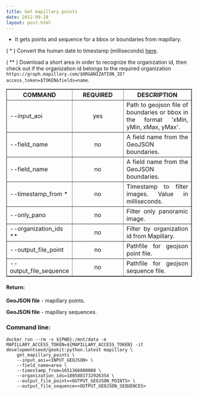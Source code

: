 ```yaml
---
title: Get mapillary points
date: 2012-09-28
layout: post.html
---
```


- It gets points and sequence for a bbox or boundaries from mapillary.

( * ) Convert the human date to timestamp (milliseconds) [here](https://www.epochconverter.com/). 

( ** ) Download a short area in order to recognize the organization id, then check out if the organization id belongs to the required organization `https://graph.mapillary.com/$ORGANIZATION_ID?access_token=$TOKEN&fields=name`.


<table border cellpadding="5">
	<tr>
		<th style="width: 30%;">COMMAND</th> 
        <th style="width: 30%;">REQUIRED</th> 
        <th style="width: 40%;">DESCRIPTION</th>
	</tr>
	<tr>
		<td style="text-align: justify; vertical-align: middle;">--input_aoi</td> 
        <td style="text-align: center; vertical-align: middle;">yes</td>
        <td style="text-align: justify; vertical-align: middle;">Path to geojson file of boundaries or bbox in the format 'xMin, yMin, xMax, yMax'.</td>
	</tr>
	<tr>
		<td style="text-align: justify; vertical-align: middle;">--field_name</td> 
        <td style="text-align: center; vertical-align: middle;">no</td>
        <td style="text-align: justify; vertical-align: middle;">A field name from the GeoJSON boundaries.</td>
	</tr>
    <tr>
		<td style="text-align: justify; vertical-align: middle;">--field_name</td> 
        <td style="text-align: center; vertical-align: middle;">no</td>
        <td style="text-align: justify; vertical-align: middle;">A field name from the GeoJSON boundaries.</td>
	</tr>
    <tr>
		<td style="text-align: justify; vertical-align: middle;">--timestamp_from *</td> 
        <td style="text-align: center; vertical-align: middle;">no</td>
        <td style="text-align: justify; vertical-align: middle;">Timestamp to filter images. Value in milliseconds.</td>
	</tr> 
    <tr>
		<td style="text-align: justify; vertical-align: middle;">--only_pano</td> 
        <td style="text-align: center; vertical-align: middle;">no</td>
        <td style="text-align: justify; vertical-align: middle;">Filter only panoramic image.</td>
	</tr> 
    <tr>
		<td style="text-align: justify; vertical-align: middle;">--organization_ids **</td> 
        <td style="text-align: center; vertical-align: middle;">no</td>
        <td style="text-align: justify; vertical-align: middle;">Filter by organization id from Mapillary.</td>
	</tr>  
    <tr>
		<td style="text-align: justify; vertical-align: middle;">--output_file_point</td> 
        <td style="text-align: center; vertical-align: middle;">no</td>
        <td style="text-align: justify; vertical-align: middle;">Pathfile for geojson point file.</td>
	</tr>    
    <tr>
		<td style="text-align: justify; vertical-align: middle;">--output_file_sequence</td> 
        <td style="text-align: center; vertical-align: middle;">no</td>
        <td style="text-align: justify; vertical-align: middle;">Pathfile for geojson sequence file.</td>
	</tr>       
</table>

#### Return:

**GeoJSON file** - mapillary points.

**GeoJSON file** - mapillary sequences.

### Command line:

```
docker run --rm -v ${PWD}:/mnt/data -e MAPILLARY_ACCESS_TOKEN=${MAPILLARY_ACCESS_TOKEN} -it developmentseed/geokit:python.latest mapillary \
    get_mapillary_points \
    --input_aoi=<INPUT_GEOJSON> \
    --field_name=area \
    --timestamp_from=1651366800000 \
    --organization_ids=1805883732926354 \
    --output_file_point=<OUTPUT_GEOJSON_POINTS> \
    --output_file_sequence=<OUTPUT_GEOJSON_SEQUENCES>
```

